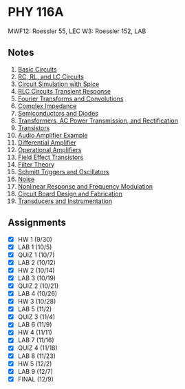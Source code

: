 # PHY 116A
MWF12: Roessler 55, LEC
W3: Roessler 152, LAB
## Notes
1. [Basic Circuits](dc-circuit-analysis.md)
2. [RC, RL, and LC Circuits](ac-circuit-analysis.md)
3. [Circuit Simulation with Spice](circuit-design.md)
4. [RLC Circuits Transient Response](rlc-circuits-transient-response.md)
5. [Fourier Transforms and Convolutions](fourier-transforms-convolutions.md)
6. [Complex Impedance](ac-circuit-analysis.md)
7. [Semiconductors and Diodes](semiconductors-diodes.md)
8. [Transformers, AC Power Transmission, and Rectification](transformers-ac-power-transmission-rectification.md)
9. [Transistors](transistors.md)
10. [Audio Amplifier Example](circuit-design.md)
11. [Differential Amplifier](circuit-design.md)
12. [Operational Amplifiers](operational-amplifiers.md)
13. [Field Effect Transistors](field-effect-transistors.md)
14. [Filter Theory](filter-theory.md)
15. [Schmitt Triggers and Oscillators](schmitt-triggers-oscillators.md)
16. [Noise](noise.md)
17. [Nonlinear Response and Frequency Modulation](nonlinear-response-frequency-modulation.md)
18. [Circuit Board Design and Fabrication](circuit-design.md)
19. [Transducers and Instrumentation](transducers-instrumentation.md)
## Assignments
- [x] HW 1 (9/30)
- [x] LAB 1 (10/5)
- [x] QUIZ 1 (10/7)
- [x] LAB 2 (10/12)
- [x] HW 2 (10/14)
- [x] LAB 3 (10/19)
- [x] QUIZ 2 (10/21)
- [x] LAB 4 (10/26)
- [x] HW 3 (10/28)
- [x] LAB 5 (11/2)
- [x] QUIZ 3 (11/4)
- [x] LAB 6 (11/9)
- [x] HW 4 (11/11)
- [x] LAB 7 (11/16)
- [x] QUIZ 4 (11/18)
- [x] LAB 8 (11/23)
- [x] HW 5 (12/2)
- [x] LAB 9 (12/7)
- [x] FINAL (12/9)